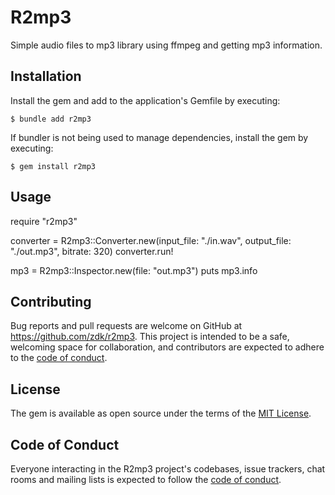 # R2mp3

Simple audio files to mp3 library using ffmpeg and getting mp3 information.

## Installation

Install the gem and add to the application's Gemfile by executing:

    $ bundle add r2mp3

If bundler is not being used to manage dependencies, install the gem by executing:

    $ gem install r2mp3

## Usage

require "r2mp3"

converter = R2mp3::Converter.new(input_file: "./in.wav", output_file: "./out.mp3", bitrate: 320)
converter.run!

mp3 = R2mp3::Inspector.new(file: "out.mp3")
puts mp3.info

## Contributing

Bug reports and pull requests are welcome on GitHub at https://github.com/zdk/r2mp3. This project is intended to be a safe, welcoming space for collaboration, and contributors are expected to adhere to the [code of conduct](https://github.com/[USERNAME]/r2mp3/blob/main/CODE_OF_CONDUCT.md).

## License

The gem is available as open source under the terms of the [MIT License](https://opensource.org/licenses/MIT).

## Code of Conduct

Everyone interacting in the R2mp3 project's codebases, issue trackers, chat rooms and mailing lists is expected to follow the [code of conduct](https://github.com/zdk/r2mp3/blob/main/CODE_OF_CONDUCT.md).
